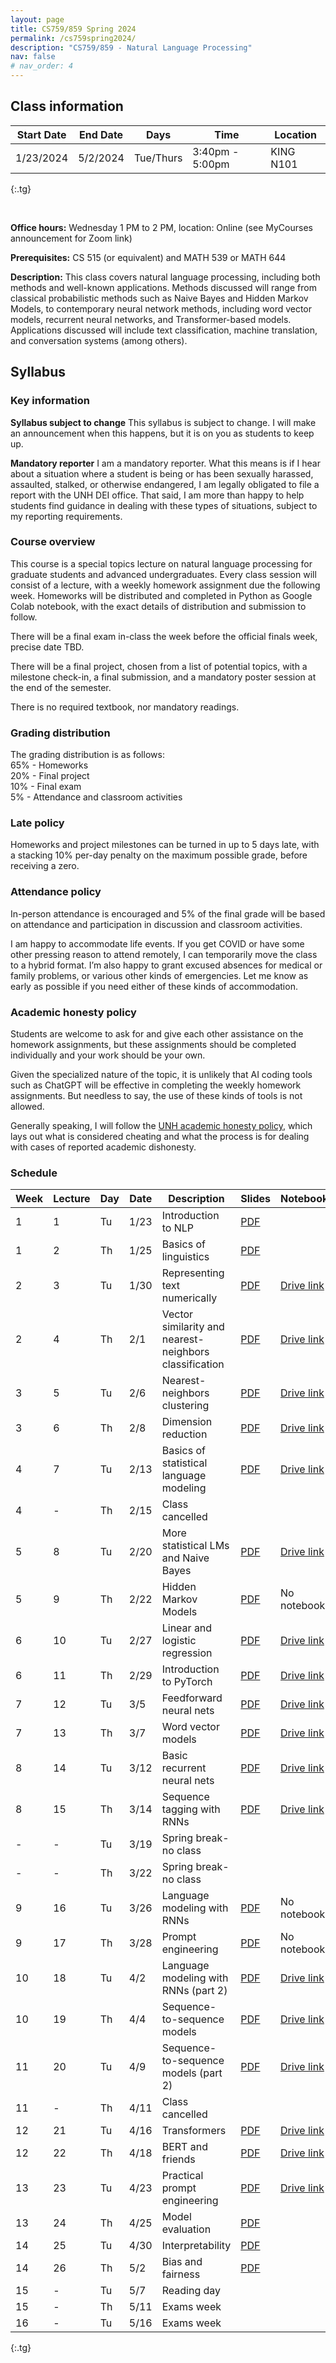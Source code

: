 ```yaml
---
layout: page
title: CS759/859 Spring 2024
permalink: /cs759spring2024/
description: "CS759/859 - Natural Language Processing"
nav: false
# nav_order: 4
---
```

<style type="text/css">
.tg  {border-collapse:collapse;border-spacing:0;}
.tg td{border-color:black;border-style:solid;border-width:1px;font-family:Arial, sans-serif;font-size:14px;
  overflow:hidden;padding:10px 5px;word-break:normal;}
.tg th{border-color:black;border-style:solid;border-width:1px;font-family:Arial, sans-serif;font-size:14px;
  font-weight:normal;overflow:hidden;padding:10px 5px;word-break:normal;}
.tg .tg-0pky{border-color:inherit;text-align:left;vertical-align:top}
</style>

## Class information


| Start Date | End Date | Days      | Time            | Location  |
|------------|----------|-----------|-----------------|-----------|
| 1/23/2024  | 5/2/2024 | Tue/Thurs | 3:40pm - 5:00pm | KING N101 |
{:.tg}


<br/>

**Office hours:** Wednesday 1 PM to 2 PM, location: Online (see MyCourses announcement for Zoom link)

**Prerequisites:** CS 515 (or equivalent) and MATH 539 or MATH 644

**Description:** This class covers natural language processing, including both methods and well-known applications. Methods discussed will range from classical probabilistic methods such as Naive Bayes and Hidden Markov Models, to contemporary neural network methods, including word vector models, recurrent neural networks, and Transformer-based models. Applications discussed will include text classification, machine translation, and conversation systems (among others).

## Syllabus



### Key information

**Syllabus subject to change**
This syllabus is subject to change. I will make an announcement when this happens, but it is on you as students to keep up. 

**Mandatory reporter**
I am a mandatory reporter. What this means is if I hear about a situation where a student is being or has been sexually harassed, assaulted, stalked, or otherwise endangered, I am legally obligated to file a report with the UNH DEI office. That said, I am more than happy to help students find guidance in dealing with these types of situations, subject to my reporting requirements.

### Course overview

This course is a special topics lecture on natural language processing for graduate students and advanced undergraduates. Every class session will consist of a lecture, with a weekly homework assignment due the following week. Homeworks will be distributed and completed in Python as Google Colab notebook, with the exact details of distribution and submission to follow. 

There will be a final exam in-class the week before the official finals week, precise date TBD. 

There will be a final project, chosen from a list of potential topics, with a milestone check-in, a final submission, and a mandatory poster session at the end of the semester. 

There is no required textbook, nor mandatory readings. 

### Grading distribution

The grading distribution is as follows:
<br/>65% - Homeworks
<br/>20% - Final project
<br/>10% - Final exam
<br/>5% - Attendance and classroom activities

### Late policy

Homeworks and project milestones can be turned in up to 5 days late, with a stacking 10% per-day penalty on the maximum possible grade, before receiving a zero. 

### Attendance policy
In-person attendance is encouraged and 5% of the final grade will be based on attendance and participation in discussion and classroom activities.

I am happy to accommodate life events. If you get COVID or have some other pressing reason to attend remotely, I can temporarily move the class to a hybrid format. I’m also happy to grant excused absences for medical or family problems, or various other kinds of emergencies. Let me know as early as possible if you need either of these kinds of accommodation. 

### Academic honesty policy

Students are welcome to ask for and give each other assistance on the homework assignments, but these assignments should be completed individually and your work should be your own. 

Given the specialized nature of the topic, it is unlikely that AI coding tools such as ChatGPT will be effective in completing the weekly homework assignments. But needless to say, the use of these kinds of tools is not allowed. 

Generally speaking, I will follow the [UNH academic honesty policy](https://catalog.unh.edu/graduate/academic-regulations-degree-requirements/academic-honesty/), which lays out what is considered cheating and what the process is for dealing with cases of reported academic dishonesty.

### Schedule

| Week 	 | Lecture 	 | Day 	 | Date 	  | Description                                	                        | Slides                                                                                                                    | Notebook                                                                                               |
|--------|-----------|-------|---------|---------------------------------------------------------------------|---------------------------------------------------------------------------------------------------------------------------|--------------------------------------------------------------------------------------------------------|
| 1    	 | 1       	 | Tu  	 | 1/23 	  | Introduction to NLP                        	                        | [PDF](https://shcarton.github.io/assets/course_material/cs759spring2024/lectures/lec_1_intro_to_NLP.pdf)                  |                                                                                                        |
| 1    	 | 2       	 | Th  	 | 1/25 	  | Basics of linguistics                      	                        | [PDF](https://shcarton.github.io/assets/course_material/cs759spring2024/lectures/lec_2_overview_of_linguistics.pdf)       |                                                                                                        |
| 2    	 | 3       	 | Tu  	 | 1/30 	  | Representing text numerically              	                        | [PDF](https://shcarton.github.io/assets/course_material/cs759spring2024/lectures/lec_3_numerically_representing_text.pdf) | [Drive link](https://colab.research.google.com/drive/1wkRxJvA8GPuoSXwJmlNTBcaKzxzXYTo3?usp=sharing)    |
| 2    	 | 4       	 | Th  	 | 2/1  	  | Vector similarity and nearest-neighbors classification           	  | [PDF](https://shcarton.github.io/assets/course_material/cs759spring2024/lectures/lec_4_supervised_learning_nns.pdf)       | [Drive link](https://colab.research.google.com/drive/1L35Z4ZY_zumDHPo0K9bycU16xK8xuvG3?usp=sharing)    |
| 3    	 | 5       	 | Tu  	 | 2/6  	  | Nearest-neighbors clustering   	                                    | [PDF](https://shcarton.github.io/assets/course_material/cs759spring2024/lectures/lec_5_clustering.pdf)                    | [Drive link](https://colab.research.google.com/drive/1pDU7BKcxmusfNnqUjfeLB2zN_eKRhQ45?usp=sharing)    |
| 3    	 | 6       	 | Th  	 | 2/8  	  | Dimension reduction    	                                            | [PDF](https://shcarton.github.io/assets/course_material/cs759spring2024/lectures/lec_6_dimension_reduction.pdf)           | [Drive link](https://colab.research.google.com/drive/12u4Rm8O3_ejXpATsgFZRQqqZEJ3XXGHv?usp=sharing)    |
| 4    	 | 7       	 | Tu  	 | 2/13 	  | Basics of statistical language modeling    	                        | [PDF](https://shcarton.github.io/assets/course_material/cs759spring2024/lectures/lec_7_stat_lang_modeling.pdf)            | [Drive link](https://colab.research.google.com/drive/1EfsE4gKbhVqV4x7lCWFdlmrJ6KlN_HC7?usp=sharing)    |
| 4    	 | 	 -       | Th  	 | 2/15 	  | Class cancelled                           	                         |                                                                                                                           |                                                                                                        |
| 5    	 | 8       	 | Tu  	 | 2/20 	  | More statistical LMs and Naive Bayes  	                             | [PDF](https://shcarton.github.io/assets/course_material/cs759spring2024/lectures/lec_8_naive_bayes.pdf)                   | [Drive link](https://colab.research.google.com/drive/19eeR88hU5xOTvBdhDW-BZ6eDCt_hFDEF?usp=sharing)    |
| 5    	 | 9      	  | Th  	 | 2/22 	  | Hidden Markov Models                  	                             | [PDF](https://shcarton.github.io/assets/course_material/cs759spring2024/lectures/lec_9_hidden_markov_models.pdf)          | No notebook                                                                                            |
| 6    	 | 	10       | Tu  	 | 2/27 	  | Linear and logistic regression                                      | [PDF](https://shcarton.github.io/assets/course_material/cs759spring2024/lectures/lec_10_linear_logistic_regression.pdf)   | [Drive link](https://colab.research.google.com/drive/1GHZf8ivWbWX2v_SmAZlAMOMCQKsBt7hX?usp=sharing)    |
| 6    	 | 11      	 | Th  	 | 2/29  	 | Introduction to PyTorch                 	                           | [PDF](https://shcarton.github.io/assets/course_material/cs759spring2024/lectures/lec_11_training_with_pytorch.pdf)        | [Drive link](https://colab.research.google.com/drive/1FclpXvPaX4m7QsmfSGz8iGlqD0YYFGVh?usp=sharing)    |
| 7    	 | 12      	 | Tu  	 | 3/5  	  | Feedforward neural nets	                             	              | [PDF](https://shcarton.github.io/assets/course_material/cs759spring2024/lectures/lec_12_ffns_and_pytorch_lightning.pdf)   | [Drive link](https://colab.research.google.com/drive/1n-GfPNVYSokz6ABR4EB3S7QKlN5wQj7m?usp=sharing)    |
| 7    	 | 13      	 | Th  	 | 3/7  	  | Word vector models                                                  | [PDF](https://shcarton.github.io/assets/course_material/cs759spring2024/lectures/lec_13_word_vectors.pdf)                 | [Drive link](https://colab.research.google.com/drive/1rzUMyzyZY8RThEU4qW3XrCa0JBCHlOv8?usp=sharing)    |
| 8    	 | 14	       | Tu  	 | 3/12 	  | Basic recurrent neural nets                                         | [PDF](https://shcarton.github.io/assets/course_material/cs759spring2024/lectures/lec_14_rnns.pdf)                         | [Drive link](https://colab.research.google.com/drive/1YnRIdpI62H3wSEu4QBJp4KFml-XUud33?usp=sharing)    |
| 8    	 | 15	       | Th  	 | 3/14 	  | Sequence tagging with RNNs            	      	                      | [PDF](https://shcarton.github.io/assets/course_material/cs759spring2024/lectures/lec_15_rnn_sequence_tagging.pdf)         | [Drive link](https://colab.research.google.com/drive/1FovsULwrV19BjlXo_YcDrAQN3DzEKtwt?usp=sharing)    |
| -	     | -     	   | Tu  	 | 3/19 	  | Spring break-no class                            	                  |                                                                                                                           |                                                                                                        |
| -    	 | -      	  | Th  	 | 3/22 	  | Spring break-no class                 	                             |                                                                                                                           |                                                                                                        |
| 9    	 | 16      	 | Tu  	 | 3/26 	  | Language modeling with RNNs                              	          | [PDF](https://shcarton.github.io/assets/course_material/cs759spring2024/lectures/lec_17_prompt_engineering.pdf)                       | No notebook                                                                                            |
| 9    	 | 17      	 | Th  	 | 3/28 	  | Prompt engineering                   	                              | [PDF](https://shcarton.github.io/assets/course_material/cs759spring2024/lectures/lec_18_rnn_lm_revisited.pdf)                                                                                                                           | No notebook                                                                                            |
| 10   	 | 18      	 | Tu  	 | 4/2  	  | Language modeling with RNNs (part 2)   	                            | [PDF](https://shcarton.github.io/assets/course_material/cs759spring2024/lectures/lec_18_rnn_lm_revisited.pdf)             | [Drive link](https://colab.research.google.com/drive/19vNlmCzfoZlkF6GIY1Rok8eA1VNvJH_u?usp=drive_link) |
| 10   	 | 19      	 | Th  	 | 4/4  	  | Sequence-to-sequence models               	                         | [PDF](https://shcarton.github.io/assets/course_material/cs759spring2024/lectures/lec_19_seq_to_seq.pdf)                   | [Drive link](https://colab.research.google.com/drive/1ARbNIrBF9ZUBISJJL-SY-dQkIQZfeppv?usp=drive_link) |
| 11   	 | 20      	 | Tu  	 | 4/9 	   | Sequence-to-sequence models (part 2)                              	 | [PDF](https://shcarton.github.io/assets/course_material/cs759spring2024/lectures/lec_20_seq_to_seq_revisited.pdf)         | [Drive link](https://colab.research.google.com/drive/1YNVFkalnFfh0TtkC_NVUZRaa6mwFBWzk?usp=drive_link) |
| 11   	 | -      	  | Th  	 | 4/11 	  | Class cancelled                     	                               |                                                                                                                           |                                                                                                        |
| 12   	 | 21      	 | Tu  	 | 4/16 	  | Transformers                     	                                  | [PDF](https://shcarton.github.io/assets/course_material/cs759spring2024/lectures/lec_21_transformer.pdf)                  | [Drive link](https://colab.research.google.com/drive/1ycILXh5B3J3h72C4MYjvq6KihGL2cjhl?usp=drive_link) |
| 12   	 | 22      	 | Th  	 | 4/18 	  | BERT and friends                                      	             | [PDF](https://shcarton.github.io/assets/course_material/cs759spring2024/lectures/lec_22_bert_etc.pdf)                     | [Drive link](https://colab.research.google.com/drive/14n01bsuGqlw5zcJTWgXn4hDQCCAci23h?usp=drive_link) |
| 13   	 | 23      	 | Tu  	 | 4/23 	  | Practical prompt engineering                	                       | [PDF](https://shcarton.github.io/assets/course_material/cs759spring2024/lectures/lec_23_practical_prompt_engineering.pdf) | [Drive link](https://colab.research.google.com/drive/1ZRS5CZxo99JhqLOJjFDpRqdCPwdzJ_PR?usp=drive_link) |
| 13   	 | 24      	 | Th  	 | 4/25 	  | Model evaluation                            	                       | [PDF](https://shcarton.github.io/assets/course_material/cs759spring2024/lectures/lec_24_model_evaluation.pdf)             |                                                                                                        |
| 14   	 | 25      	 | Tu  	 | 4/30  	 | Interpretability                       	                            | [PDF](https://shcarton.github.io/assets/course_material/cs759spring2024/lectures/lec_25_interpretability.pdf)             |                                                                                                        |
| 14     | 26        | Th    | 5/2     | Bias and fairness                                                   | [PDF](https://shcarton.github.io/assets/course_material/cs759spring2024/lectures/lec_26_bias_fairness.pdf)                |                                                                                                        |
| 15     | -         | Tu    | 5/7     | Reading day                                                         |                                                                                                                           |                                                                                                        |
| 15     | -         | Th    | 5/11    | Exams week                                                          |                                                                                                                           |                                                                                                        |
| 16     | -         | Tu    | 5/16    | Exams week                                                          |                                                                                                                           |                                                                                                        |
{:.tg}

